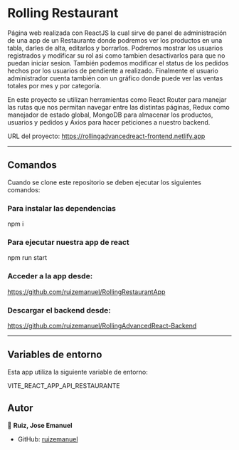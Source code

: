 # Rolling Restaurant

Página web realizada con ReactJS la cual sirve de panel de administración de una app de un Restaurante donde podremos ver los productos en una tabla, darles de alta, editarlos y borrarlos. Podremos mostrar los usuarios registrados y modificar su rol asi como tambien desactivarlos para que no puedan iniciar sesion. También podemos modificar el status de los pedidos hechos por los usuarios de pendiente a realizado. Finalmente el usuario administrador cuenta también con un gráfico donde puede ver las ventas totales por mes y por categoría.

En este proyecto se utilizan herramientas como React Router para manejar las rutas que nos permitan navegar entre las distintas páginas, Redux como manejador de estado global, MongoDB para almacenar los productos, usuarios y pedidos y Axios para hacer peticiones a nuestro backend.

URL del proyecto: https://rollingadvancedreact-frontend.netlify.app

---

## Comandos

Cuando se clone este repositorio se deben ejecutar los siguientes comandos:

### Para instalar las dependencias
npm i 

### Para ejecutar nuestra app de react
npm run start

### Acceder a la app desde:
https://github.com/ruizemanuel/RollingRestaurantApp

### Descargar el backend desde:
https://github.com/ruizemanuel/RollingAdvancedReact-Backend

---
## Variables de entorno

Esta app utiliza la siguiente variable de entorno:

VITE_REACT_APP_API_RESTAURANTE

## Autor

👤 **Ruiz, Jose Emanuel**

* GitHub: [ruizemanuel](https://github.com/ruizemanuel)

